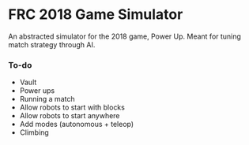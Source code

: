 # FRC 2018 Game Simulator
An abstracted simulator for the 2018 game, Power Up. Meant for tuning match strategy through AI.

### To-do
- Vault
- Power ups
- Running a match
- Allow robots to start with blocks
- Allow robots to start anywhere
- Add modes (autonomous + teleop)
- Climbing
